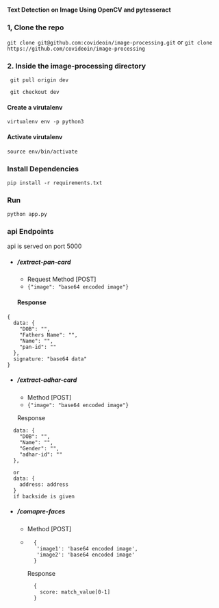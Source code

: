 #### Text Detection on Image Using OpenCV and pytesseract

### 1, Clone the repo
``` git clone git@github.com:covideoin/image-processing.git ``` or
``` git clone https://github.com/covideoin/image-processing ```

### 2. Inside the image-processing directory
  ``` git pull origin dev```

  ``` git checkout dev```

#### Create a virutalenv
``` virtualenv env -p python3 ```

#### Activate virutalenv

```source env/bin/activate```


### Install Dependencies
``` pip install -r requirements.txt ```

### Run
```python app.py```


### api Endpoints
api is served on port 5000
- ##### /extract-pan-card
    - Request Method [POST]
    - ```{"image": "base64 encoded image"}```

    #### Response
```
{
  data: {
    "DOB": "",
    "Fathers Name": "",
    "Name": "",
    "pan-id": ""
  },
  signature: "base64 data"
}
```

- ##### /extract-adhar-card
    - Method [POST]
    - ```{"image": "base64 encoded image"}```

    Response
```
  data: {
    "DOB": "",
    "Name": "",
    "Gender": "",
    "adhar-id": ""
  },

  or
  data: {
    address: address
  }
  if backside is given
```

- ##### /comapre-faces
    - Method [POST]
    - ```
        {
         'image1': 'base64 encoded image',
         'image2': 'base64 encoded image'
        }
        ```

      Response
      ```
        {
          score: match_value[0-1]
        }
      ```
